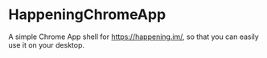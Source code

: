 # HappeningChromeApp
A simple Chrome App shell for https://happening.im/, so that you can easily use it on your desktop.
